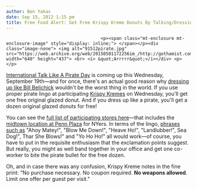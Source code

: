 ```yaml
---
author: Ben Yakas
date: Sep 15, 2012 1:15 pm
title: Free Food Alert: Get Free Krispy Kreme Donuts By Talking/Dressing Like A Pirate This Wednesday
---
```


	
										<p><span class="mt-enclosure mt-enclosure-image" style="display: inline;"> </span></p><div class="image-none"> <img alt="91512pirate.jpg" src="https://web.archive.org/web/20150501172256im_/http://gothamist.com/attachments/byakas/91512pirate.jpg" width="640" height="437"> <br> <i> &quot;Arrrrr&quot;</i></div> <p></p>

<p><a href="https://web.archive.org/web/20150501172256/http://gothamist.com/2010/09/19/its_international_talk_like_a_pirat.php">International Talk Like A Pirate Day</a> is coming up this Wednesday, September 19th&#x2014;and for once, there&apos;s an actual good reason why <a href="https://web.archive.org/web/20150501172256/http://gothamist.com/2011/09/23/jets_enemy_bill_belichick_is_also_a.php">dressing up like Bill Belichick</a> wouldn&apos;t be the worst thing in the world. If you use proper pirate lingo at participating <a href="https://web.archive.org/web/20150501172256/http://gothamist.com/tags/krispykreme">Krispy Kremes</a> on Wednesday, you&apos;ll get one free original glazed donut. And if you dress up like a pirate, you&apos;ll get a dozen original glazed donuts for free!</p>

<p>You can see the <a href="https://web.archive.org/web/20150501172256/http://krispykreme.com/Upload/Pdfs/TalkLikeaPirate.pdf">full list of participating stores here</a>&#x2014;that includes the <a href="https://web.archive.org/web/20150501172256/http://locations.krispykreme.com/location/new-york">midtown location at Penn Plaza</a> for NYers. In terms of the lingo, <a href="https://web.archive.org/web/20150501172256/https://www.facebook.com/events/281148181991387/">phrases such as</a> &quot;Ahoy Matey!&quot;, &quot;Blow Me Down!&quot;, &quot;Heave Ho!&quot;, &quot;Landlubber!&quot;, Sea Dog!&quot;, Thar She Blows!&quot; and &quot;Yo Ho Ho!&quot; all would work&#x2014;of course, you have to put in the requisite enthusiasm that the exclamation points suggest. But really, you might as well band together in your office and get one co-worker to bite the pirate bullet for the free dozen.</p>

<p>Oh, and in case there was any confusion, Krispy Kreme notes in the fine print: &quot;No purchase necessary. No coupon required. <strong>No weapons allowed</strong>. Limit one offer per guest per visit.&quot;</p>					
										
									
				